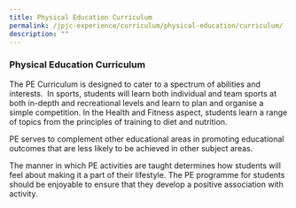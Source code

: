 ```yaml
---
title: Physical Education Curriculum
permalink: /jpjc-experience/curriculum/physical-education/curriculum/
description: ""
---
```

### **Physical Education Curriculum**
The PE Curriculum is designed to cater to a spectrum of abilities and interests.  In sports, students will learn both individual and team sports at both in-depth and recreational levels and learn to plan and organise a simple competition. In the Health and Fitness aspect, students learn a range of topics from the principles of training to diet and nutrition.

PE serves to complement other educational areas in promoting educational outcomes that are less likely to be achieved in other subject areas.

The manner in which PE activities are taught determines how students will feel about making it a part of their lifestyle. The PE programme for students should be enjoyable to ensure that they develop a positive association with activity. 

